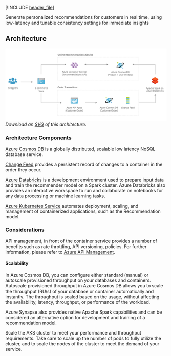 


[!INCLUDE [header_file](../../../includes/sol-idea-header.md)]

Generate personalized recommendations for customers in real time, using low-latency and tunable consistency settings for immediate insights

## Architecture

![Architecture Diagram](../media/personalization-using-cosmos-db.png)
*Download an [SVG](../media/personalization-using-cosmos-db.svg) of this architecture.*

### Architecture Components

[Azure Cosmos DB](/azure/cosmos-db/) is a globally distributed, scalable low latency NoSQL database service.

[Change Feed](/azure/cosmos-db/change-feed) provides a persistent record of changes to a container in the order they occur.

[Azure Databricks](/azure/databricks) is a development environment used to prepare input data and train the recommender model on a Spark cluster. Azure Databricks also provides an interactive workspace to run and collaborate on notebooks for any data processing or machine learning tasks.

[Azure Kubernetes Service](/azure/aks) automates deployment, scaling, and management of containerized applications, such as the Recommendation model.

### Considerations

API management, in front of the container service provides a number of benefits such as rate throttling, API versioning, policies.  For further information, please refer to [Azure API Management](/azure/api-management/api-management-key-concepts).

#### Scalability

In Azure Cosmos DB, you can configure either standard (manual) or autoscale provisioned throughput on your databases and containers. Autoscale provisioned throughput in Azure Cosmos DB allows you to scale the throughput (RU/s) of your database or container automatically and instantly. The throughput is scaled based on the usage, without affecting the availability, latency, throughput, or performance of the workload.

Azure Synapse also provides native Apache Spark capabilities and can be considered an alternative option for development and training of a recommendation model.

Scale the AKS cluster to meet your performance and throughput requirements. Take care to scale up the number of pods to fully utilize the cluster, and to scale the nodes of the cluster to meet the demand of your service.
